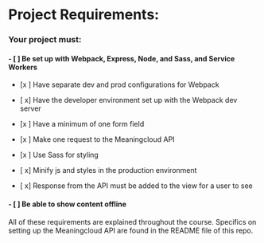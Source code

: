 # Project Requirements:

### Your project must:

#### - [ ] Be set up with Webpack, Express, Node, and Sass, and Service Workers

- [x ] Have separate dev and prod configurations for Webpack

- [ x] Have the developer environment set up with the Webpack dev server

- [x ] Have a minimum of one form field

- [x ] Make one request to the Meaningcloud API

- [x ] Use Sass for styling

- [ x] Minify js and styles in the production environment

- [ x] Response from the API must be added to the view for a user to see 

#### - [ ] Be able to show content offline

All of these requirements are explained throughout the course. Specifics on setting up the Meaningcloud API are found in the README file of this repo.
